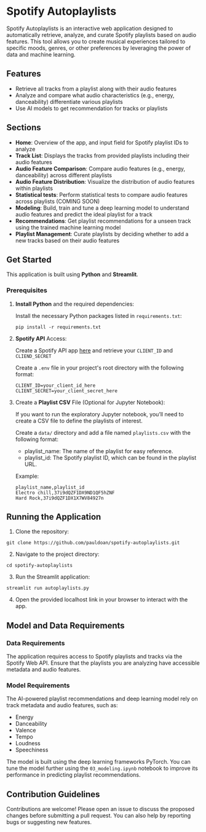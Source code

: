 # Spotify Autoplaylists

Spotify Autoplaylists is an interactive web application designed to automatically retrieve, analyze, and curate Spotify playlists based on audio features. This tool allows you to create musical experiences tailored to specific moods, genres, or other preferences by leveraging the power of data and machine learning.


## Features

- Retrieve all tracks from a playlist along with their audio features
- Analyze and compare what audio characteristics (e.g., energy, danceability) differentiate various playlists
- Use AI models to get recommendation for tracks or playlists

## Sections

- **Home**: Overview of the app, and input field for Spotify playlist IDs to analyze
- **Track List**: Displays the tracks from provided playlists including their audio features
- **Audio Feature Comparison**: Compare audio features (e.g., energy, danceability) across different playlists
- **Audio Feature Distribution**: Visualize the distribution of audio features within playlists
- **Statistical tests**: Perform statistical tests to compare audio features across playlists (COMING SOON)
- **Modeling**: Build, train and tune a deep learning model to understand audio features and predict the ideal playlist for a track
- **Recommendations**: Get playlist recommendations for a unseen track using the trained machine learning model
- **Playlist Management**: Curate playlists by deciding whether to add a new tracks based on their audio features



## Get Started
This application is built using **Python** and **Streamlit**.

### Prerequisites

1. **Install Python** and the required dependencies:

   Install the necessary Python packages listed in `requirements.txt`:
   ```
   pip install -r requirements.txt
   ```

2. **Spotify API** Access:

    Create a Spotify API app [here](https://developer.spotify.com/documentation/web-api/tutorials/getting-started#create-an-app) and retrieve your `CLIENT_ID` and `CLIEND_SECRET` 
    
    Create a `.env` file in your project's root directory with the following format:
    ```
    CLIENT_ID=your_client_id_here
    CLIENT_SECRET=your_client_secret_here
    ```

3. Create a **Playlist CSV** File (Optional for Jupyter Notebook): 
   
   If you want to run the exploratory Jupyter notebook, you’ll need to create a CSV file to define the playlists of interest. 
   
   Create a `data/` directory and add a file named `playlists.csv` with the following format:

   - playlist_name: The name of the playlist for easy reference.
   - playlist_id: The Spotify playlist ID, which can be found in the playlist URL.

    Example:

    ```
    playlist_name,playlist_id 
    Electro chill,37i9dQZF1DX9ND1QF5hZNF
    Hard Rock,37i9dQZF1DX1X7WV84927n
    ```

## Running the Application

1. Clone the repository:

```
git clone https://github.com/pauldoan/spotify-autoplaylists.git
```

2. Navigate to the project directory:

```
cd spotify-autoplaylists
```

3. Run the Streamlit application:

```
streamlit run autoplaylists.py
```

4. Open the provided localhost link in your browser to interact with the app.

## Model and Data Requirements

### Data Requirements
The application requires access to Spotify playlists and tracks via the Spotify Web API. Ensure that the playlists you are analyzing have accessible metadata and audio features.

### Model Requirements
The AI-powered playlist recommendations and deep learning model rely on track metadata and audio features, such as:

- Energy
- Danceability
- Valence
- Tempo
- Loudness
- Speechiness

The model is built using the deep learning frameworks PyTorch. You can tune the model further using the `03_modeling.ipynb` notebook to improve its performance in predicting playlist recommendations.

## Contribution Guidelines
Contributions are welcome! Please open an issue to discuss the proposed changes before submitting a pull request. You can also help by reporting bugs or suggesting new features.